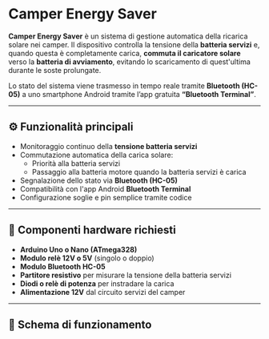 # Camper Energy Saver

**Camper Energy Saver** è un sistema di gestione automatica della ricarica solare nei camper. Il dispositivo controlla la tensione della **batteria servizi** e, quando questa è completamente carica, **commuta il caricatore solare** verso la **batteria di avviamento**, evitando lo scaricamento di quest'ultima durante le soste prolungate.

Lo stato del sistema viene trasmesso in tempo reale tramite **Bluetooth (HC-05)** a uno smartphone Android tramite l’app gratuita **“Bluetooth Terminal”**.

---

## ⚙️ Funzionalità principali

- Monitoraggio continuo della **tensione batteria servizi**
- Commutazione automatica della carica solare:
  - Priorità alla batteria servizi
  - Passaggio alla batteria motore quando la batteria servizi è carica
- Segnalazione dello stato via **Bluetooth (HC-05)**
- Compatibilità con l'app Android **Bluetooth Terminal**
- Configurazione soglie e pin semplice tramite codice

---

## 🧰 Componenti hardware richiesti

- **Arduino Uno o Nano (ATmega328)**
- **Modulo relè 12V o 5V** (singolo o doppio)
- **Modulo Bluetooth HC-05**
- **Partitore resistivo** per misurare la tensione della batteria servizi
- **Diodi o relè di potenza** per instradare la carica
- **Alimentazione 12V** dal circuito servizi del camper

---

## 🔌 Schema di funzionamento


